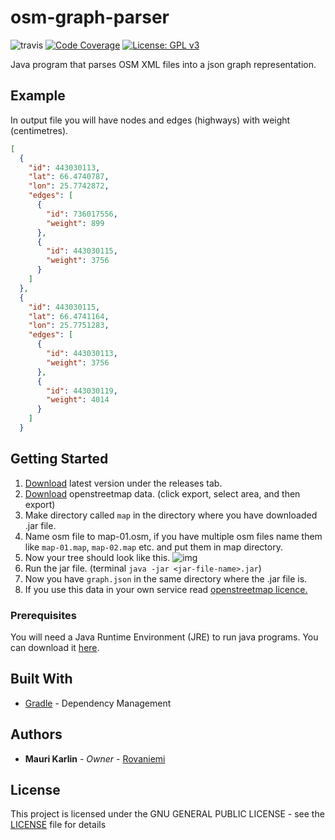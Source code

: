 # osm-graph-parser
![travis](https://travis-ci.org/rovaniemi/osm-graph-parser.svg?branch=master)
[![Code Coverage](https://img.shields.io/codecov/c/github/rovaniemi/osm-graph-parser/master.svg)](https://codecov.io/github/rovaniemi/osm-graph-parser)
[![License: GPL v3](https://img.shields.io/badge/License-GPL%20v3-blue.svg)](https://github.com/rovaniemi/osm-graph-parser/blob/master/LICENSE)

Java program that parses OSM XML files into a json graph representation. 

## Example

In output file you will have nodes and edges (highways) with weight (centimetres).
```json
[
  {
    "id": 443030113,
    "lat": 66.4740787,
    "lon": 25.7742872,
    "edges": [
      {
        "id": 736017556,
        "weight": 899
      },
      {
        "id": 443030115,
        "weight": 3756
      }
    ]
  },
  {
    "id": 443030115,
    "lat": 66.4741164,
    "lon": 25.7751283,
    "edges": [
      {
        "id": 443030113,
        "weight": 3756
      },
      {
        "id": 443030119,
        "weight": 4014
      }
    ]
  }
```

## Getting Started

1. [Download](https://github.com/rovaniemi/osm-graph-parser/releases) latest version under the releases tab.
2. [Download](https://www.openstreetmap.org/) openstreetmap data. (click export, select area, and then export)
3. Make directory called `map` in the directory where you have downloaded .jar file.
4. Name osm file to map-01.osm, if you have multiple osm files name them like `map-01.map`, `map-02.map` etc. and put them in map directory.
5. Now your tree should look like this. ![img](http://imgur.com/ntvFUQN.png)
6. Run the jar file. (terminal `java -jar <jar-file-name>.jar`)
7. Now you have `graph.json` in the same directory where the .jar file is.
8. If you use this data in your own service read [openstreetmap licence.](https://opendatacommons.org/licenses/odbl/1.0/)


### Prerequisites

You will need a Java Runtime Environment (JRE) to run java programs. You can download it [here](http://www.oracle.com/technetwork/java/javase/downloads/jre8-downloads-2133155.html).

## Built With

* [Gradle](https://gradle.org) - Dependency Management

## Authors

* **Mauri Karlin** - *Owner* - [Rovaniemi](https://github.com/Rovaniemi)

## License

This project is licensed under the GNU GENERAL PUBLIC LICENSE - see the [LICENSE](LICENSE) file for details